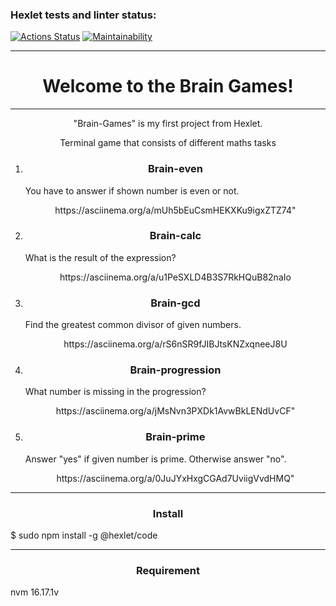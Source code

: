 ### Hexlet tests and linter status:

[![Actions Status](https://github.com/LucyMiMi/fullstack-javascript-project-44/workflows/hexlet-check/badge.svg)](https://github.com/LucyMiMi/fullstack-javascript-project-44/actions)
[![Maintainability](https://api.codeclimate.com/v1/badges/2e4cc5f3d3f53a7b16ce/maintainability)](https://codeclimate.com/github/LucyMiMi/fullstack-javascript-project-44/maintainability)



                
<hr>

<h1 align="center">Welcome to the Brain Games!</h1>

<hr>
<p align="center">"Brain-Games" is my first project from Hexlet.</p>
<p align="center">Terminal game that consists of different maths tasks</p>
<ol>
    <li><h3 align="center">Brain-even</h3>
        <p>You have to answer if shown number is even or not.</p>
        <p align="center"><a>https://asciinema.org/a/mUh5bEuCsmHEKXKu9igxZTZ74"</a></p>
    </li>
    <li><h3 align="center">Brain-calc</h3>
        <p>What is the result of the expression?</p>
        <p align="center"><a>https://asciinema.org/a/u1PeSXLD4B3S7RkHQuB82naIo</a></p>
    </li>
    <li><h3 align="center">Brain-gcd</h3>
        <p>Find the greatest common divisor of given numbers.</p>
        <p align="center"><a>https://asciinema.org/a/rS6nSR9fJIBJtsKNZxqneeJ8U</a></p>
    </li>
    <li><h3 align="center">Brain-progression</h3>
        <p>What number is missing in the progression?</p>
        <p align="center"><a>https://asciinema.org/a/jMsNvn3PXDk1AvwBkLENdUvCF"</a></p>
    </li>
    <li><h3 align="center">Brain-prime</h3>
        <p>Answer "yes" if given number is prime. Otherwise answer "no".</p>
        <p align="center"><a>https://asciinema.org/a/0JuJYxHxgCGAd7UviigVvdHMQ"</a></p>
    </li>
</ol>
<hr>
<h3 align="center">Install</h3>
<p>$ sudo npm install -g @hexlet/code</p>
<hr>
<h3 align="center">Requirement</h3>
<p>nvm 16.17.1v</p>
